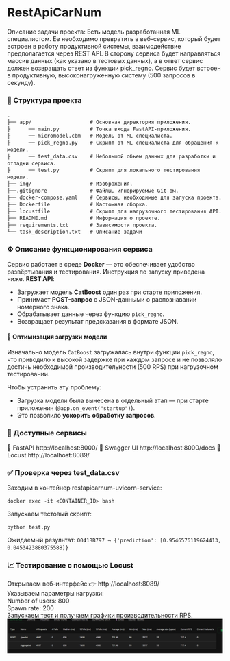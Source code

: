 # RestApiCarNum
Описание задачи проекта:
Есть модель разработанная ML специалистом. 
Ее необходимо превратить в веб-сервис, 
который будет встроен в работу продуктивной системы, взаимодействие предполагается через REST API. 
В сторону сервиса будет направляться массив данных (как указано в тестовых данных), 
а в ответ сервис должен возвращать ответ из функции pick_regno. 
Сервис будет встроен в продуктивную, высоконагруженную систему (500 запросов в секунду).

### 📁 Структура проекта  
```
.
├── app/                   # Основная директория приложения.
├      ── main.py          # Точка входа FastAPI-приложения.
├      ── micromodel.cbm   # Модель от ML специалиста.
├      ── pick_regno.py    # Скрипт от ML специалиста для обращения к модели.
├      ── test_data.csv    # Небольшой объем данных для разработки и отладки сервиса.
├      ── test.py          # Скрипт для локального тестирования модели.
├── img/                   # Изображения.
├──.gitignore              # Файлы, игнорируемые Git-ом.
├── docker-compose.yaml    # Сервисы, необходимые для запуска проекта.
├── Dockerfile             # Кастомная сборка.
├── locustfile             # Скрипт для нагрузочного тестирования API.
├── README.md              # Информация о проекте.
├── requirements.txt       # Зависимости проекта.
└── task_description.txt   # Описание задачи
```

### ⚙️ Описание функционирования сервиса
Сервис работает в среде **Docker** — это обеспечивает удобство развёртывания и тестирования. Инструкция по запуску приведена ниже.
**REST API**:
- Загружает модель **CatBoost** один раз при старте приложения.
- Принимает **POST-запрос** с JSON-данными о распознавании номерного знака.
- Обрабатывает данные через функцию `pick_regno`.
- Возвращает результат предсказания в формате JSON.

#### 🔄 Оптимизация загрузки модели
Изначально модель `CatBoost` загружалась внутри функции `pick_regno`, что приводило к высокой задержке при каждом запросе и не позволяло достичь необходимой производительности (500 RPS) при нагрузочном тестировании.

Чтобы устранить эту проблему:
- Загрузка модели была вынесена в отдельный этап — при старте приложения (`@app.on_event("startup")`).
- Это позволило **ускорить обработку запросов**.

### 📡 Доступные сервисы
🔧 FastAPI    http://localhost:8000/	
📘 Swagger UI http://localhost:8000/docs	
🐍 Locust	  http://localhost:8089/

### ✅ Проверка через test_data.csv
Заходим в контейнер restapicarnum-uvicorn-service:
~~~
docker exec -it <CONTAINER_ID> bash
~~~
Запускаем тестовый скрипт:
~~~
python test.py
~~~
Ожидаемый результат: `О041ВВ797 → {'prediction': [0.9546576119624413, 0.0453423880375588]}`

### 📈 Тестирование с помощью Locust  
Открываем веб-интерфейс:👉 http://localhost:8089/  
Указываем параметры нагрузки:  
Number of users: 800  
Spawn rate: 200  
Запускаем тест и получаем графики производительности RPS.
![RPS](/img/locust_test.png)


